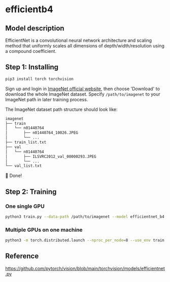 # efficientb4
## Model description
EfficientNet is a convolutional neural network architecture and scaling method that uniformly scales all dimensions of depth/width/resolution using a compound coefficient.
## Step 1: Installing
```bash
pip3 install torch torchvision
```

Sign up and login in [ImageNet official website](https://www.image-net.org/index.php), then choose 'Download' to download the whole ImageNet dataset. Specify `/path/to/imagenet` to your ImageNet path in later training process.

The ImageNet dataset path structure should look like:

```bash
imagenet
├── train
│   └── n01440764
│       ├── n01440764_10026.JPEG
│       └── ...
├── train_list.txt
├── val
│   └── n01440764
│       ├── ILSVRC2012_val_00000293.JPEG
│       └── ...
└── val_list.txt
```

:beers: Done!

## Step 2: Training
### One single GPU
```bash
python3 train.py --data-path /path/to/imagenet --model efficientnet_b4 --batch-size 128
```
### Multiple GPUs on one machine
```bash
python3 -m torch.distributed.launch --nproc_per_node=8 --use_env train.py --data-path /path/to/imagenet --model efficientnet_b4 --batch-size 128
```

## Reference
https://github.com/pytorch/vision/blob/main/torchvision/models/efficientnet.py
